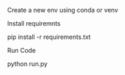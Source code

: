 Create a new env using conda or venv

Install requiremnts

pip install -r requirements.txt

Run Code

python run.py